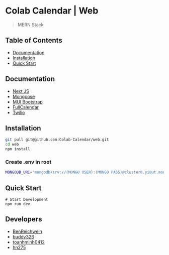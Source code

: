 # Colab Calendar | Web
> MERN Stack

## Table of Contents

- [Documentation](#documentation)
- [Installation](#installation)
- [Quick Start](#quick-start)

## Documentation

- [Next JS](https://nextjs.org/docs/getting-started)
- [Mongoose](https://mongoosejs.com/docs/api.html)
- [MUI Bootstrap](https://mui.com/material-ui/getting-started/overview/)
- [FullCalendar](https://fullcalendar.io/docs)
- [Twilio](https://www.twilio.com/docs)

## Installation

```sh
git pull git@github.com:Colab-Calendar/web.git
cd web
npm install
```

### Create .env in root
```sh
MONGODB_URI="mongodb+srv://(MONGO USER):(MONGO PASS)@cluster0.yi8ut.mongodb.net/?retryWrites=true&w=majority" // You can obtain one of these URI's from MongoDB website
```

## Quick Start
```
# Start Development
npm run dev
```

## Developers

* [BenReichwein](https://github.com/BenReichwein)
* [buddy326](https://github.com/buddy326)
* [toanhminh0412](https://github.com/toanhminh0412)
* [hn275](https://github.com/hn275)
